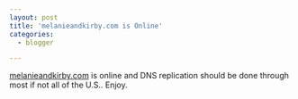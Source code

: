 ```yaml
---
layout: post
title: 'melanieandkirby.com is Online'
categories:
  - blogger

---
```


[melanieandkirby.com](http://www.melanieandkirby.com/) is online and DNS replication should be done through most if not all of the U.S..  Enjoy.
